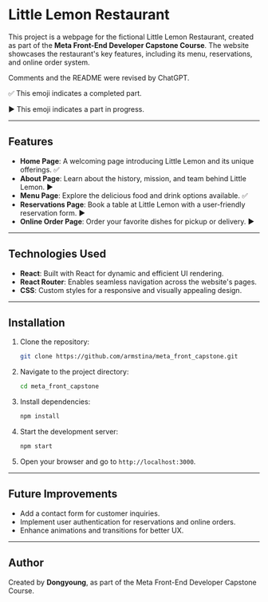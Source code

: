 
# Little Lemon Restaurant

This project is a webpage for the fictional Little Lemon Restaurant, created as part of the **Meta Front-End Developer Capstone Course**. The website showcases the restaurant's key features, including its menu, reservations, and online order system.

Comments and the README were revised by ChatGPT.

✅ This emoji indicates a completed part.

▶️ This emoji indicates a part in progress.

---

## Features

- **Home Page**: A welcoming page introducing Little Lemon and its unique offerings. ✅
- **About Page**: Learn about the history, mission, and team behind Little Lemon. ▶️
- **Menu Page**: Explore the delicious food and drink options available. ✅
- **Reservations Page**: Book a table at Little Lemon with a user-friendly reservation form. ▶️
- **Online Order Page**: Order your favorite dishes for pickup or delivery. ▶️

---

## Technologies Used

- **React**: Built with React for dynamic and efficient UI rendering.
- **React Router**: Enables seamless navigation across the website's pages.
- **CSS**: Custom styles for a responsive and visually appealing design.

---

## Installation

1. Clone the repository:
   ```bash
   git clone https://github.com/armstina/meta_front_capstone.git
   ```
2. Navigate to the project directory:
   ```bash
   cd meta_front_capstone
   ```
3. Install dependencies:
   ```bash
   npm install
   ```
4. Start the development server:
   ```bash
   npm start
   ```
5. Open your browser and go to `http://localhost:3000`.

---

## Future Improvements

- Add a contact form for customer inquiries.
- Implement user authentication for reservations and online orders.
- Enhance animations and transitions for better UX.

---

## Author

Created by **Dongyoung**, as part of the Meta Front-End Developer Capstone Course.
